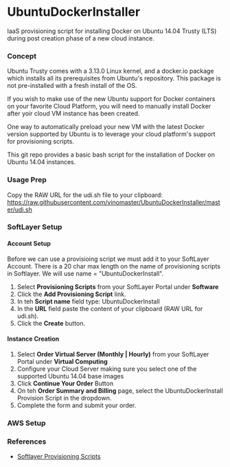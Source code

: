 UbuntuDockerInstaller
=====================

IaaS provisioning script for installing Docker on Ubuntu 14.04 Trusty (LTS) during post creation phase of a new cloud instance.

### Concept
Ubuntu Trusty comes with a 3.13.0 Linux kernel, and a docker.io package which installs all its prerequisites from Ubuntu's repository. This package is not pre-installed with a fresh install of the OS. 

If you wish to make use of the new Ubuntu support for Docker containers on your favorite Cloud Platform, you will need to manually install Docker after yoir cloud VM instance has been created.

One way to automatically preload your new VM with the latest Docker version supported by Ubuntu is to leverage your cloud platform's support for provisioning scripts.

This git repo provides a basic bash script for the installation of Docker on Ubuntu 14.04 instances.

### Usage Prep

Copy the RAW URL for the udi.sh file to your clipboard: https://raw.githubusercontent.com/vinomaster/UbuntuDockerInstaller/master/udi.sh

### SoftLayer Setup

#### Account Setup

Before we can use a provisioing script we must add it to your SoftLayer Account. There is a 20 char max length on the name of provisioning scripts in Softlayer. We will use name = "UbuntuDockerInstall".

1. Select **Provisioning Scripts** from your SoftLayer Portal under **Software**
2. Click the **Add Provisioning Script** link.
3. In teh **Script name** field type: UbuntuDockerInstall
4. In the **URL** field paste the content of your clipboard (RAW URL for udi.sh).
5. Click the **Create** button.

#### Instance Creation

1. Select **Order Virtual Server (Monthly | Hourly)** from your SoftLayer Portal under **Virtual Computing**
2. Configure your Cloud Server making sure you select one of the supported Ubuntu 14.04 base images
3. Click **Continue Your Order** Button
4. On teh **Order Summary and Billing** page, select the UbuntuDockerInstall Provision Script in the dropdown.
5. Complete the form and submit your order.

### AWS Setup

### References

* [Softlayer Provisioning Scripts](http://bodenr.blogspot.com/2014/04/giving-your-softlayer-servers.html)

